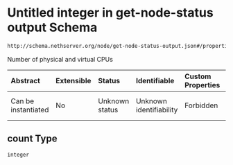 # Untitled integer in get-node-status output Schema

```txt
http://schema.nethserver.org/node/get-node-status-output.json#/properties/cpu/properties/count
```

Number of physical and virtual CPUs

| Abstract            | Extensible | Status         | Identifiable            | Custom Properties | Additional Properties | Access Restrictions | Defined In                                                                              |
| :------------------ | :--------- | :------------- | :---------------------- | :---------------- | :-------------------- | :------------------ | :-------------------------------------------------------------------------------------- |
| Can be instantiated | No         | Unknown status | Unknown identifiability | Forbidden         | Allowed               | none                | [get-node-status-output.json*](node/get-node-status-output.json "open original schema") |

## count Type

`integer`
